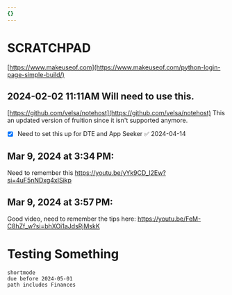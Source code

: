 ```yaml
---
{}
---
```

# SCRATCHPAD

[https://www.makeuseof.com](https://www.makeuseof.com/python-login-page-simple-build/)

## 2024-02-02 11:11AM  Will need to use this.
[https://github.com/velsa/notehost](https://github.com/velsa/notehost)
This an updated version of fruition since it isn't supported anymore.
- [x] Need to set this up for DTE and App Seeker ✅ 2024-04-14

## Mar 9, 2024 at 3:34 PM:
Need to remember this https://youtu.be/yYk9CD_I2Ew?si=4uF5nNDxg4xISikp

## Mar 9, 2024 at 3:57 PM:
Good video, need to remember the tips here: https://youtu.be/FeM-C8hZf_w?si=bhXOi1aJdsRjMskK

# Testing Something
```tasks
shortmode
due before 2024-05-01
path includes Finances
```